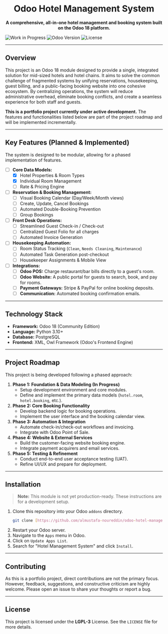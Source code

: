 <div align="center">

# Odoo Hotel Management System

**A comprehensive, all-in-one hotel management and booking system built on the Odoo 18 platform.**

</div>

![Work in Progress](https://img.shields.io/badge/Status-Work%20In%20Progress-yellow.svg)
![Odoo Version](https://img.shields.io/badge/Odoo-18.0-blue.svg)
![License](https://img.shields.io/badge/License-LGPL--3-green.svg)

---

## Overview

This project is an Odoo 18 module designed to provide a single, integrated solution for mid-sized hotels and hotel chains. It aims to solve the common challenge of fragmented systems by unifying reservations, housekeeping, guest billing, and a public-facing booking website into one cohesive ecosystem. By centralizing operations, the system will reduce administrative overhead, eliminate booking conflicts, and create a seamless experience for both staff and guests.

**This is a portfolio project currently under active development.** The features and functionalities listed below are part of the project roadmap and will be implemented incrementally.

---

## Key Features (Planned & Implemented)

The system is designed to be modular, allowing for a phased implementation of features.

-   [ ] **Core Data Models:**
    -   [x] Hotel Properties & Room Types
    -   [x] Individual Room Management
    -   [ ] Rate & Pricing Engine
-   [ ] **Reservation & Booking Management:**
    -   [ ] Visual Booking Calendar (Day/Week/Month views)
    -   [ ] Create, Update, Cancel Bookings
    -   [ ] Automated Double-Booking Prevention
    -   [ ] Group Bookings
-   [ ] **Front Desk Operations:**
    -   [ ] Streamlined Guest Check-in / Check-out
    -   [ ] Centralized Guest Folio for all charges
    -   [ ] Automated Invoice Generation
-   [ ] **Housekeeping Automation:**
    -   [ ] Room Status Tracking (`Clean`, `Needs Cleaning`, `Maintenance`)
    -   [ ] Automated Task Generation post-checkout
    -   [ ] Housekeeper Assignments & Mobile View
-   [ ] **Integrations:**
    -   [ ] **Odoo POS:** Charge restaurant/bar bills directly to a guest's room.
    -   [ ] **Odoo Website:** A public portal for guests to search, book, and pay for rooms.
    -   [ ] **Payment Gateways:** Stripe & PayPal for online booking deposits.
    -   [ ] **Communication:** Automated booking confirmation emails.

---

## Technology Stack

* **Framework:** Odoo 18 (Community Edition)
* **Language:** Python 3.10+
* **Database:** PostgreSQL
* **Frontend:** XML, Owl Framework (Odoo's Frontend Engine)

---

## Project Roadmap

This project is being developed following a phased approach:

1.  **Phase 1: Foundation & Data Modeling (In Progress)**
    * Setup development environment and core modules.
    * Define and implement the primary data models (`hotel.room`, `hotel.booking`, etc.).
2.  **Phase 2: Core Booking Functionality**
    * Develop backend logic for booking operations.
    * Implement the user interface and the booking calendar view.
3.  **Phase 3: Automation & Integration**
    * Automate check-in/check-out workflows and invoicing.
    * Integrate with Odoo Point of Sale.
4.  **Phase 4: Website & External Services**
    * Build the customer-facing website booking engine.
    * Integrate payment acquirers and email services.
5.  **Phase 5: Testing & Refinement**
    * Conduct end-to-end user acceptance testing (UAT).
    * Refine UI/UX and prepare for deployment.

---

## Installation

> **Note:** This module is not yet production-ready. These instructions are for a development setup.

1.  Clone this repository into your Odoo `addons` directory.
    ```bash
    git clone [https://github.com/almustafa-noureddin/odoo-hotel-management-system.git](https://github.com/almustafa-noureddin/odoo-hotel-management-system.git)
    ```
2.  Restart your Odoo server.
3.  Navigate to the `Apps` menu in Odoo.
4.  Click on `Update Apps List`.
5.  Search for "Hotel Management System" and click `Install`.

---

## Contributing

As this is a portfolio project, direct contributions are not the primary focus. However, feedback, suggestions, and constructive criticism are highly welcome. Please open an issue to share your thoughts or report a bug.

---

## License

This project is licensed under the **LGPL-3** License. See the `LICENSE` file for more details.